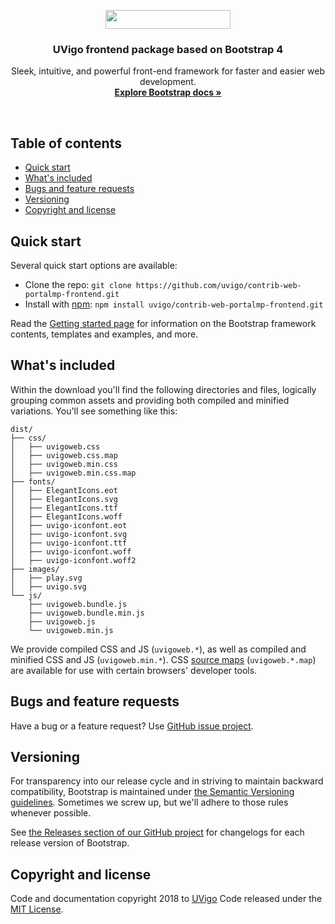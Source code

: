 <p align="center">
  <a href="https://uvigo.gal/">
    <img src="https://www.uvigo.gal/themes/custom/uvigo/logo.svg" alt="" width="200" height="30">
  </a>

  <h3 align="center">UVigo frontend package based on Bootstrap 4</h3>

  <p align="center">
    Sleek, intuitive, and powerful front-end framework for faster and easier web development.
    <br>
    <a href="https://getbootstrap.com/docs/4.1/"><strong>Explore Bootstrap docs »</strong></a>
    <br>
  </p>
</p>

<br>

## Table of contents

- [Quick start](#quick-start)
- [What's included](#whats-included)
- [Bugs and feature requests](#bugs-and-feature-requests)
- [Versioning](#versioning)
- [Copyright and license](#copyright-and-license)

## Quick start

Several quick start options are available:

- Clone the repo: `git clone https://github.com/uvigo/contrib-web-portalmp-frontend.git`
- Install with [npm](https://www.npmjs.com/): `npm install uvigo/contrib-web-portalmp-frontend.git`

Read the [Getting started page](https://getbootstrap.com/docs/4.0/getting-started/introduction/) for information on the Bootstrap framework contents, templates and examples, and more.

## What's included

Within the download you'll find the following directories and files, logically grouping common assets and providing both compiled and minified variations. You'll see something like this:

```
dist/
├── css/
│   ├── uvigoweb.css
│   ├── uvigoweb.css.map
│   ├── uvigoweb.min.css
│   ├── uvigoweb.min.css.map
├── fonts/
│   ├── ElegantIcons.eot
│   ├── ElegantIcons.svg
│   ├── ElegantIcons.ttf
│   ├── ElegantIcons.woff
│   ├── uvigo-iconfont.eot
│   ├── uvigo-iconfont.svg
│   ├── uvigo-iconfont.ttf
│   ├── uvigo-iconfont.woff
│   ├── uvigo-iconfont.woff2
├── images/
│   ├── play.svg
│   ├── uvigo.svg
└── js/
    ├── uvigoweb.bundle.js
    ├── uvigoweb.bundle.min.js
    ├── uvigoweb.js
    └── uvigoweb.min.js
```

We provide compiled CSS and JS (`uvigoweb.*`), as well as compiled and minified CSS and JS (`uvigoweb.min.*`). CSS [source maps](https://developers.google.com/web/tools/chrome-devtools/debug/readability/source-maps) (`uvigoweb.*.map`) are available for use with certain browsers' developer tools.

## Bugs and feature requests

Have a bug or a feature request? Use [GitHub issue project](https://github.com/uvigo/contrib-web-portalmp-frontend/issues).

## Versioning

For transparency into our release cycle and in striving to maintain backward compatibility, Bootstrap is maintained under [the Semantic Versioning guidelines](https://semver.org/). Sometimes we screw up, but we'll adhere to those rules whenever possible.

See [the Releases section of our GitHub project](https://github.com/uvigo/contrib-web-portalmp-frontend/releases) for changelogs for each release version of Bootstrap.

## Copyright and license

Code and documentation copyright 2018 to [UVigo](http://uvigo.gal) Code released under the [MIT License](https://github.com/uvigo/contrib-web-portalmp-frontend/blob/master/LICENSE).
